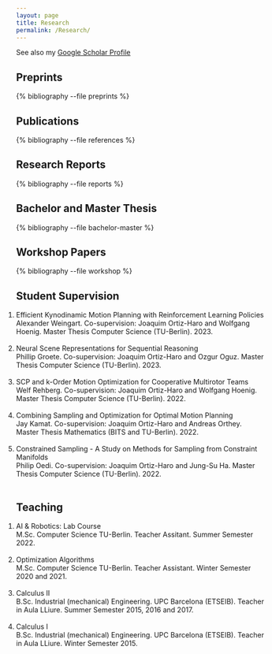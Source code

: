 ```yaml
---
layout: page
title: Research
permalink: /Research/
---
```



<style>

ol.bibliography  {
   text-indent: 0;
   padding-left: 0;
   margin-left: 0;
}

</style>


See also my [Google Scholar Profile](https://scholar.google.com/citations?user=ODdBJAcAAAAJ&hl=ca&oi=ao)

## Preprints

{% bibliography --file preprints %}

## Publications

{% bibliography --file references %}

## Research Reports

{% bibliography --file reports %}

## Bachelor and Master Thesis 

{% bibliography --file bachelor-master %}

## Workshop Papers

{% bibliography --file workshop %}

## Student Supervision

<ol class="bibliography">

<li>
<div class="title">Efficient Kynodinamic Motion Planning with Reinforcement Learning Policies</div>
Alexander Weingart. Co-supervision: Joaquim Ortiz-Haro and Wolfgang Hoenig. Master Thesis Computer Science (TU-Berlin).
2023.
</li>
<br>

<li>
<div class="title">Neural Scene Representations for Sequential Reasoning  </div>
Phillip Groete. Co-supervision: Joaquim Ortiz-Haro and Ozgur Oguz. Master Thesis Computer Science (TU-Berlin).
2023.
</li>
<br>

<li>
<div class="title"> SCP and k-Order Motion Optimization for Cooperative Multirotor Teams </div>
Welf Rehberg. Co-supervision: Joaquim Ortiz-Haro and Wolfgang Hoenig. Master Thesis Computer Science (TU-Berlin). 2022.
</li>
<br>

<li>
<div class="title">Combining Sampling and Optimization for Optimal Motion Planning</div>
Jay Kamat. Co-supervision: Joaquim Ortiz-Haro and Andreas Orthey. Master Thesis Mathematics (BITS and TU-Berlin). 2022.
</li>
<br>

<li>
<div class="title"> Constrained Sampling - A Study on Methods for Sampling from Constraint Manifolds</div>
Philip Oedi. Co-supervision: Joaquim Ortiz-Haro and Jung-Su Ha. Master Thesis Computer Science (TU-Berlin). 2022.
</li>
<br>

</ol>

## Teaching

<ol class="bibliography">

<li>
<div class="title">AI & Robotics: Lab Course</div>
M.Sc. Computer Science TU-Berlin.
Teacher Assitant. 
Summer Semester 2022.
</li>
<br>


<li>
<div class="title"> Optimization Algorithms</div>
M.Sc. Computer Science TU-Berlin.
Teacher Assistant.
Winter Semester 2020 and 2021.
</li>
<br>


<li>
<div class="title"> Calculus II</div>
B.Sc. Industrial (mechanical) Engineering. UPC Barcelona (ETSEIB). Teacher in Aula LLiure. 
Summer Semester 2015, 2016 and 2017.
</li>
<br>


<li>
<div class="title">Calculus I</div>
B.Sc. Industrial (mechanical) Engineering. UPC Barcelona (ETSEIB). Teacher in Aula LLiure.
Winter Semester 2015.
</li>
<br>

</ol>



